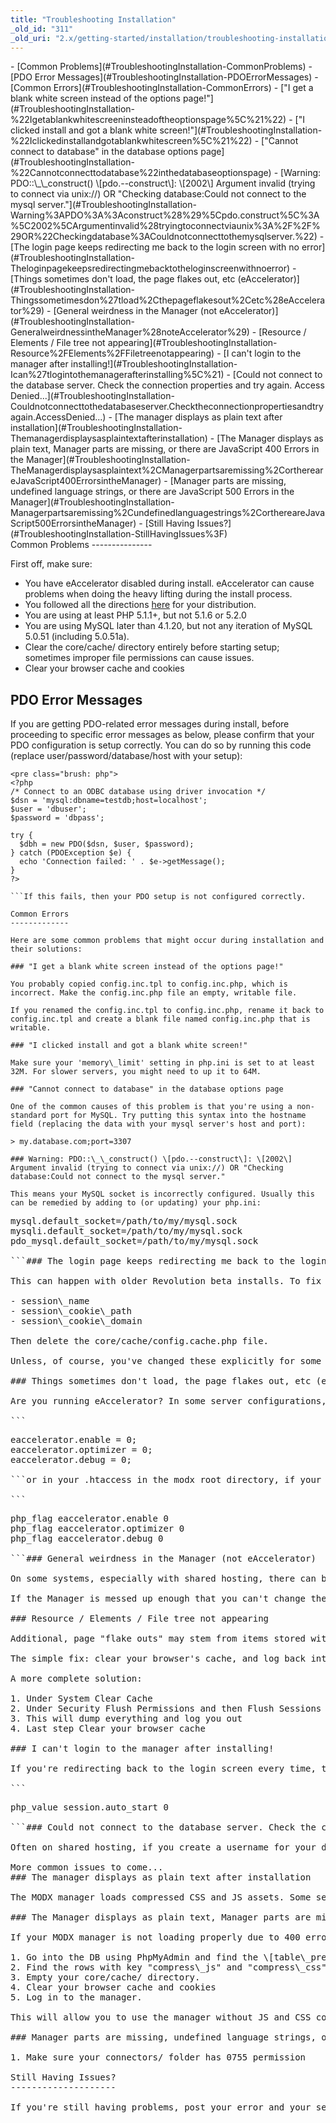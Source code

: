 ```yaml
---
title: "Troubleshooting Installation"
_old_id: "311"
_old_uri: "2.x/getting-started/installation/troubleshooting-installation"
---
```


<div>- [Common Problems](#TroubleshootingInstallation-CommonProblems)
- [PDO Error Messages](#TroubleshootingInstallation-PDOErrorMessages)
- [Common Errors](#TroubleshootingInstallation-CommonErrors)
  - ["I get a blank white screen instead of the options page!"](#TroubleshootingInstallation-%22Igetablankwhitescreeninsteadoftheoptionspage%5C%21%22)
  - ["I clicked install and got a blank white screen!"](#TroubleshootingInstallation-%22Iclickedinstallandgotablankwhitescreen%5C%21%22)
  - ["Cannot connect to database" in the database options page](#TroubleshootingInstallation-%22Cannotconnecttodatabase%22inthedatabaseoptionspage)
  - [Warning: PDO::\_\_construct() \[pdo.--construct\]: \[2002\] Argument invalid (trying to connect via unix://) OR "Checking database:Could not connect to the mysql server."](#TroubleshootingInstallation-Warning%3APDO%3A%3Aconstruct%28%29%5Cpdo.construct%5C%3A%5C2002%5CArgumentinvalid%28tryingtoconnectviaunix%3A%2F%2F%29OR%22Checkingdatabase%3ACouldnotconnecttothemysqlserver.%22)
  - [The login page keeps redirecting me back to the login screen with no error](#TroubleshootingInstallation-Theloginpagekeepsredirectingmebacktotheloginscreenwithnoerror)
  - [Things sometimes don't load, the page flakes out, etc (eAccelerator)](#TroubleshootingInstallation-Thingssometimesdon%27tload%2Cthepageflakesout%2Cetc%28eAccelerator%29)
  - [General weirdness in the Manager (not eAccelerator)](#TroubleshootingInstallation-GeneralweirdnessintheManager%28noteAccelerator%29)
  - [Resource / Elements / File tree not appearing](#TroubleshootingInstallation-Resource%2FElements%2FFiletreenotappearing)
  - [I can't login to the manager after installing!](#TroubleshootingInstallation-Ican%27tlogintothemanagerafterinstalling%5C%21)
  - [Could not connect to the database server. Check the connection properties and try again. Access Denied...](#TroubleshootingInstallation-Couldnotconnecttothedatabaseserver.Checktheconnectionpropertiesandtryagain.AccessDenied...)
  - [The manager displays as plain text after installation](#TroubleshootingInstallation-Themanagerdisplaysasplaintextafterinstallation)
  - [The Manager displays as plain text, Manager parts are missing, or there are JavaScript 400 Errors in the Manager](#TroubleshootingInstallation-TheManagerdisplaysasplaintext%2CManagerpartsaremissing%2CorthereareJavaScript400ErrorsintheManager)
  - [Manager parts are missing, undefined language strings, or there are JavaScript 500 Errors in the Manager](#TroubleshootingInstallation-Managerpartsaremissing%2Cundefinedlanguagestrings%2CorthereareJavaScript500ErrorsintheManager)
- [Still Having Issues?](#TroubleshootingInstallation-StillHavingIssues%3F)

</div>Common Problems
---------------

First off, make sure:

- You have eAccelerator disabled during install. eAccelerator can cause problems when doing the heavy lifting during the install process.
- You followed all the directions [here](/revolution/2.x/getting-started/installation "Installation") for your distribution.
- You are using at least PHP 5.1.1+, but not 5.1.6 or 5.2.0
- You are using MySQL later than 4.1.20, but not any iteration of MySQL 5.0.51 (including 5.0.51a).
- Clear the core/cache/ directory entirely before starting setup; sometimes improper file permissions can cause issues.
- Clear your browser cache and cookies

PDO Error Messages
------------------

If you are getting PDO-related error messages during install, before proceeding to specific error messages as below, please confirm that your PDO configuration is setup correctly. You can do so by running this code (replace user/password/database/host with your setup):

```
<pre class="brush: php">
<?php
/* Connect to an ODBC database using driver invocation */
$dsn = 'mysql:dbname=testdb;host=localhost';
$user = 'dbuser';
$password = 'dbpass';

try {
  $dbh = new PDO($dsn, $user, $password);
} catch (PDOException $e) {
  echo 'Connection failed: ' . $e->getMessage();
}
?>

```If this fails, then your PDO setup is not configured correctly.

Common Errors
-------------

Here are some common problems that might occur during installation and their solutions:

### "I get a blank white screen instead of the options page!"

You probably copied config.inc.tpl to config.inc.php, which is incorrect. Make the config.inc.php file an empty, writable file.

If you renamed the config.inc.tpl to config.inc.php, rename it back to config.inc.tpl and create a blank file named config.inc.php that is writable.

### "I clicked install and got a blank white screen!"

Make sure your 'memory\_limit' setting in php.ini is set to at least 32M. For slower servers, you might need to up it to 64M.

### "Cannot connect to database" in the database options page

One of the common causes of this problem is that you're using a non-standard port for MySQL. Try putting this syntax into the hostname field (replacing the data with your mysql server's host and port):

> my.database.com;port=3307

### Warning: PDO::\_\_construct() \[pdo.--construct\]: \[2002\] Argument invalid (trying to connect via unix://) OR "Checking database:Could not connect to the mysql server."

This means your MySQL socket is incorrectly configured. Usually this can be remedied by adding to (or updating) your php.ini:

```
<pre class="brush: php">
mysql.default_socket=/path/to/my/mysql.sock
mysqli.default_socket=/path/to/my/mysql.sock
pdo_mysql.default_socket=/path/to/my/mysql.sock

```### The login page keeps redirecting me back to the login screen with no error

This can happen with older Revolution beta installs. To fix it, delete the following 3 system settings from the DB table `<span class="error">\[prefix\]</span>\_system\_settings` (where prefix is your table prefix):

- session\_name
- session\_cookie\_path
- session\_cookie\_domain

Then delete the core/cache/config.cache.php file.

Unless, of course, you've changed these explicitly for some purpose of your own.

### Things sometimes don't load, the page flakes out, etc (eAccelerator)

Are you running eAccelerator? In some server configurations, this can cause problems. You might need to disable it. You can do so via your php.ini:

```
<pre class="brush: php">
eaccelerator.enable = 0;
eaccelerator.optimizer = 0;
eaccelerator.debug = 0;

```or in your .htaccess in the modx root directory, if your server supports php\_flag server directives:

```
<pre class="brush: php">
php_flag eaccelerator.enable 0
php_flag eaccelerator.optimizer 0
php_flag eaccelerator.debug 0

```### General weirdness in the Manager (not eAccelerator)

On some systems, especially with shared hosting, there can be a problem with the compress\_js and/or compress\_css System Settings. Go to System -> System Settings and type 'compress' (without the quotes) in the search box at the upper right. Turn the two settings off, then log out, delete all files in the core/cache directory, clear your browser cache and cookies, and log back in.

If the Manager is messed up enough that you can't change the settings, see the note below about changing the two System Settings in the modx\_system\_settings table in the database with PhpMyAdmin.

### Resource / Elements / File tree not appearing

Additional, page "flake outs" may stem from items stored within your own browser's cache, which may result with the resource / elements / file tree not appearing due to old versions of javascript and other files being utilized on the client side. This can be verified by accessing the manager with a browser not previously utilized in doing so.

The simple fix: clear your browser's cache, and log back into the manager.

A more complete solution:

1. Under System Clear Cache
2. Under Security Flush Permissions and then Flush Sessions
3. This will dump everything and log you out
4. Last step Clear your browser cache

### I can't login to the manager after installing!

If you're redirecting back to the login screen every time, try setting this in your .htaccess file in the root of your MODx install:

```
<pre class="brush: php">
php_value session.auto_start 0

```### Could not connect to the database server. Check the connection properties and try again. Access Denied...

Often on shared hosting, if you create a username for your database with an underscore (\_) in it, it will cause problems. Ensure your database username does not contain an underscore, and try again.

<div class="info">More common issues to come...</div>### The manager displays as plain text after installation

The MODX manager loads compressed CSS and JS assets. Some server configuration See "JS Errors in the Manager due to Error 4

### The Manager displays as plain text, Manager parts are missing, or there are JavaScript 400 Errors in the Manager

If your MODX manager is not loading properly due to 400 errors in the manager when trying to load the Google Minify-compressed JavaScript code, this is likely due to a server misconfiguration on your end. If this cannot be rectified from a server angle, you can manually disable JS and CSS compression the following way:

1. Go into the DB using PhpMyAdmin and find the \[table\_prefix\]\_system\_settings table (table\_prefix is usually modx).
2. Find the rows with key "compress\_js" and "compress\_css" and set their value to 0 and save them.
3. Empty your core/cache/ directory.
4. Clear your browser cache and cookies
5. Log in to the manager.

This will allow you to use the manager without JS and CSS compression.

### Manager parts are missing, undefined language strings, or there are JavaScript 500 Errors in the Manager

1. Make sure your connectors/ folder has 0755 permission

Still Having Issues?
--------------------

If you're still having problems, post your error and your server environment information in [our forums here](http://modxcms.com/forums/index.php/board,378.0.html), and we'll try and address your issue as soon as possible.